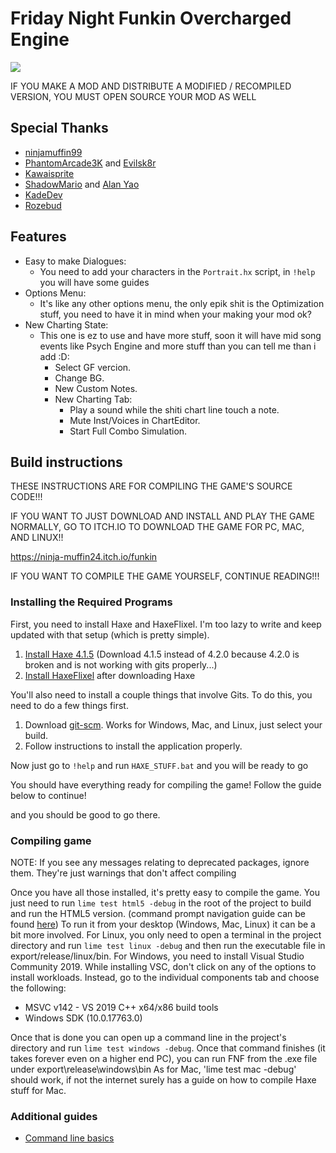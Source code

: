 # Friday Night Funkin Overcharged Engine
![](https://raw.githubusercontent.com/susyboy23/OverchargedEngine/main/art/OverchargedEngineLogoNew.png)

IF YOU MAKE A MOD AND DISTRIBUTE A MODIFIED / RECOMPILED VERSION, YOU MUST OPEN SOURCE YOUR MOD AS WELL

## Special Thanks

- [ninjamuffin99](https://twitter.com/ninja_muffin99)
- [PhantomArcade3K](https://twitter.com/phantomarcade3k) and [Evilsk8r](https://twitter.com/evilsk8r)
- [Kawaisprite](https://twitter.com/kawaisprite)
- [ShadowMario](https://github.com/ShadowMario) and [Alan Yao](https://github.com/alanyao)
- [KadeDev](https://github.com/KadeDev)
- [Rozebud](https://github.com/ThatRozebudDude)

## Features
- Easy to make Dialogues:
	- You need to add your characters in the `Portrait.hx` script, in `!help` you will have some guides
- Options Menu:
	- It's like any other options menu, the only epik shit is the Optimization stuff, you need to have it in mind when your making your mod ok?
- New Charting State:
	- This one is ez to use and have more stuff, soon it will have mid song events like Psych Engine and more stuff than you can tell me than i add :D:
		- Select GF vercion.
		- Change BG.
		- New Custom Notes.
		- New Charting Tab:
			- Play a sound while the shiti chart line touch a note.
			- Mute Inst/Voices in ChartEditor.
			- Start Full Combo Simulation.

## Build instructions

THESE INSTRUCTIONS ARE FOR COMPILING THE GAME'S SOURCE CODE!!!

IF YOU WANT TO JUST DOWNLOAD AND INSTALL AND PLAY THE GAME NORMALLY, GO TO ITCH.IO TO DOWNLOAD THE GAME FOR PC, MAC, AND LINUX!!

https://ninja-muffin24.itch.io/funkin

IF YOU WANT TO COMPILE THE GAME YOURSELF, CONTINUE READING!!!

### Installing the Required Programs

First, you need to install Haxe and HaxeFlixel. I'm too lazy to write and keep updated with that setup (which is pretty simple). 
1. [Install Haxe 4.1.5](https://haxe.org/download/version/4.1.5/) (Download 4.1.5 instead of 4.2.0 because 4.2.0 is broken and is not working with gits properly...)
2. [Install HaxeFlixel](https://haxeflixel.com/documentation/install-haxeflixel/) after downloading Haxe

You'll also need to install a couple things that involve Gits. To do this, you need to do a few things first.
1. Download [git-scm](https://git-scm.com/downloads). Works for Windows, Mac, and Linux, just select your build.
2. Follow instructions to install the application properly.

Now just go to `!help` and run `HAXE_STUFF.bat` and you will be ready to go

You should have everything ready for compiling the game! Follow the guide below to continue!

and you should be good to go there.

### Compiling game
NOTE: If you see any messages relating to deprecated packages, ignore them. They're just warnings that don't affect compiling

Once you have all those installed, it's pretty easy to compile the game. You just need to run `lime test html5 -debug` in the root of the project to build and run the HTML5 version. (command prompt navigation guide can be found [here](https://ninjamuffin99.newgrounds.com/news/post/1090480))
To run it from your desktop (Windows, Mac, Linux) it can be a bit more involved. For Linux, you only need to open a terminal in the project directory and run `lime test linux -debug` and then run the executable file in export/release/linux/bin. For Windows, you need to install Visual Studio Community 2019. While installing VSC, don't click on any of the options to install workloads. Instead, go to the individual components tab and choose the following:
* MSVC v142 - VS 2019 C++ x64/x86 build tools
* Windows SDK (10.0.17763.0)

Once that is done you can open up a command line in the project's directory and run `lime test windows -debug`. Once that command finishes (it takes forever even on a higher end PC), you can run FNF from the .exe file under export\release\windows\bin
As for Mac, 'lime test mac -debug' should work, if not the internet surely has a guide on how to compile Haxe stuff for Mac.

### Additional guides

- [Command line basics](https://ninjamuffin99.newgrounds.com/news/post/1090480)
